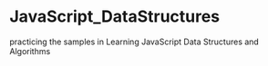 # JavaScript_DataStructures
practicing the samples in Learning JavaScript Data Structures and Algorithms
